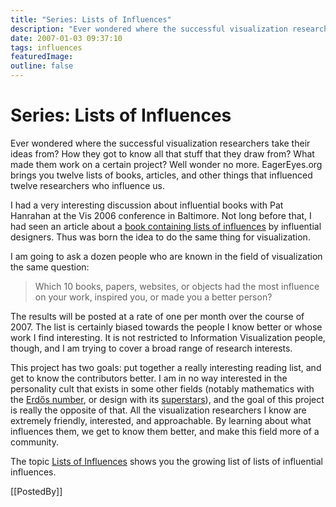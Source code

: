 ```yaml
---
title: "Series: Lists of Influences"
description: "Ever wondered where the successful visualization researchers take their ideas from? How they got to know all that stuff that they draw from? What made them work on a certain project? Well wonder no more. EagerEyes.org brings you twelve lists of books, articles, and other things that influenced twelve researchers who influence us."
date: 2007-01-03 09:37:10
tags: influences
featuredImage: 
outline: false
---
```


# Series: Lists of Influences

Ever wondered where the successful visualization researchers take their ideas from? How they got to know all that stuff that they draw from? What made them work on a certain project? Well wonder no more. EagerEyes.org brings you twelve lists of books, articles, and other things that influenced twelve researchers who influence us.

I had a very interesting discussion about influential books with Pat Hanrahan at the Vis 2006 conference in Baltimore. Not long before that, I had seen an article about a <a href="http://www.designobserver.com/archives/019524.html">book containing lists of influences</a> by influential designers. Thus was born the idea to do the same thing for visualization.

I am going to ask a dozen people who are known in the field of visualization the same question:

>	Which 10 books, papers, websites, or objects had the most influence on your work, inspired you, or made you a better person?

The results will be posted at a rate of one per month over the course of 2007. The list is certainly biased towards the people I know better or whose work I find interesting. It is not restricted to Information Visualization people, though, and I am trying to cover a broad range of research interests.

This project has two goals: put together a really interesting reading list, and get to know the contributors better. I am in no way interested in the personality cult that exists in some other fields (notably mathematics with the <a href="http://en.wikipedia.org/wiki/Erd%C5%91s_number">Erdős number</a>, or design with its <a href="http://www.designobserver.com/archives/020303.html">superstars</a>), and the goal of this project is really the opposite of that. All the visualization researchers I know are extremely friendly, interested, and approachable. By learning about what influences them, we get to know them better, and make this field more of a community.

The topic <a href="/tag/influences/">Lists of Influences</a> shows you the growing list of lists of influential influences.

[[PostedBy]]

